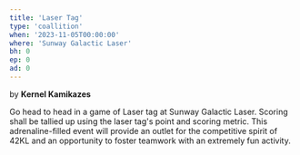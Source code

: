```yaml
---
title: 'Laser Tag'
type: 'coallition'
when: '2023-11-05T00:00:00'
where: 'Sunway Galactic Laser'
bh: 0
ep: 0
ad: 0
---
```


by **Kernel Kamikazes**

Go head to head in a game of Laser tag at Sunway Galactic Laser.
Scoring shall be tallied up using the laser tag's point and scoring metric.
This adrenaline-filled event will provide an outlet for the competitive spirit of 42KL and an opportunity to foster teamwork with an extremely fun activity.
